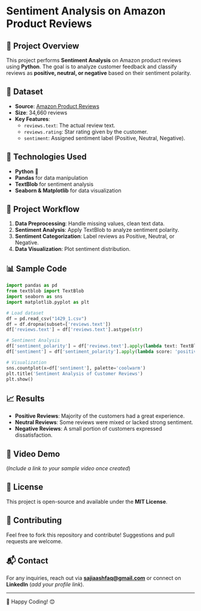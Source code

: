 # Sentiment Analysis on Amazon Product Reviews

## 📌 Project Overview
This project performs **Sentiment Analysis** on Amazon product reviews using **Python**. The goal is to analyze customer feedback and classify reviews as **positive, neutral, or negative** based on their sentiment polarity.

## 📂 Dataset
- **Source**: [Amazon Product Reviews](https://www.kaggle.com/datasets/saurav9786/amazon-product-reviews)
- **Size**: 34,660 reviews
- **Key Features**:
  - `reviews.text`: The actual review text.
  - `reviews.rating`: Star rating given by the customer.
  - `sentiment`: Assigned sentiment label (Positive, Neutral, Negative).

## 🔧 Technologies Used
- **Python** 🐍
- **Pandas** for data manipulation
- **TextBlob** for sentiment analysis
- **Seaborn & Matplotlib** for data visualization

## 🚀 Project Workflow
1. **Data Preprocessing**: Handle missing values, clean text data.
2. **Sentiment Analysis**: Apply TextBlob to analyze sentiment polarity.
3. **Sentiment Categorization**: Label reviews as Positive, Neutral, or Negative.
4. **Data Visualization**: Plot sentiment distribution.

## 📊 Sample Code
```python
import pandas as pd
from textblob import TextBlob
import seaborn as sns
import matplotlib.pyplot as plt

# Load dataset
df = pd.read_csv("1429_1.csv")
df = df.dropna(subset=['reviews.text'])
df['reviews.text'] = df['reviews.text'].astype(str)

# Sentiment Analysis
df['sentiment_polarity'] = df['reviews.text'].apply(lambda text: TextBlob(text).sentiment.polarity)
df['sentiment'] = df['sentiment_polarity'].apply(lambda score: 'positive' if score > 0 else ('negative' if score < 0 else 'neutral'))

# Visualization
sns.countplot(x=df['sentiment'], palette='coolwarm')
plt.title('Sentiment Analysis of Customer Reviews')
plt.show()
```

## 📈 Results
- **Positive Reviews**: Majority of the customers had a great experience.
- **Neutral Reviews**: Some reviews were mixed or lacked strong sentiment.
- **Negative Reviews**: A small portion of customers expressed dissatisfaction.

## 🎥 Video Demo
(*Include a link to your sample video once created*)

## 📜 License
This project is open-source and available under the **MIT License**.

## 🤝 Contributing
Feel free to fork this repository and contribute! Suggestions and pull requests are welcome.

## 📬 Contact
For any inquiries, reach out via **[sajiaashfaq@gmail.com](mailto:sajiaashfaq@gmail.com)** or connect on **LinkedIn** (*add your profile link*).

---
🚀 Happy Coding! 😊

